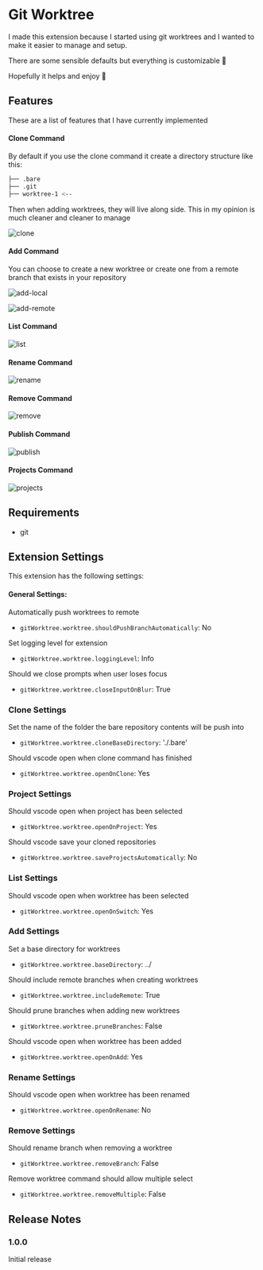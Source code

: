 # Git Worktree

I made this extension because I started using git worktrees and I wanted to
make it easier to manage and setup.

There are some sensible defaults but everything is customizable 🥳

Hopefully it helps and enjoy 👋

## Features

These are a list of features that I have currently implemented

#### Clone Command

By default if you use the clone command it create a directory structure like
this:

```bash
├── .bare
├── .git
├── worktree-1 <--
```

Then when adding worktrees, they will live along side. This in my opinion is
much cleaner and cleaner to manage

![clone](https://user-images.githubusercontent.com/39385802/200139171-c8cc3c00-18d9-43ff-a098-4ab3db605ee2.gif)

#### Add Command

You can choose to create a new worktree or create one from a remote branch that exists in your repository

![add-local](https://user-images.githubusercontent.com/39385802/200139178-a6246556-6d6a-4997-a4b8-d593871e7207.gif)

![add-remote](https://user-images.githubusercontent.com/39385802/200139183-c34598c5-62d0-4ed5-8c52-ba44c8faf01d.gif)

#### List Command

![list](https://user-images.githubusercontent.com/39385802/200139175-5c23eb22-4885-4e9a-b6fe-aec8ab3a7ee8.gif)

#### Rename Command

![rename](https://user-images.githubusercontent.com/39385802/200139188-375a317f-5d11-4ff5-99b8-0f4aff2c22a9.gif)

#### Remove Command

![remove](https://user-images.githubusercontent.com/39385802/200139190-bee3ae32-89a2-45d6-9131-954449f3cb27.gif)

#### Publish Command

![publish](https://user-images.githubusercontent.com/39385802/200139192-4c0381d1-3ae0-4eb9-b378-723a02f6291f.gif)

#### Projects Command

![projects](https://user-images.githubusercontent.com/39385802/200139197-610a97c9-aa2f-46db-8a96-6e1fd0a82abc.gif)

## Requirements

- git

## Extension Settings

This extension has the following settings:

#### General Settings:

Automatically push worktrees to remote

- `gitWorktree.worktree.shouldPushBranchAutomatically`: No

Set logging level for extension

- `gitWorktree.worktree.loggingLevel`: Info

Should we close prompts when user loses focus

- `gitWorktree.worktree.closeInputOnBlur`: True

### Clone Settings

Set the name of the folder the bare repository contents will be push into

- `gitWorktree.worktree.cloneBaseDirectory`: './.bare'

Should vscode open when clone command has finished

- `gitWorktree.worktree.openOnClone`: Yes

### Project Settings

Should vscode open when project has been selected

- `gitWorktree.worktree.openOnProject`: Yes

Should vscode save your cloned repositories

- `gitWorktree.worktree.saveProjectsAutomatically`: No

### List Settings

Should vscode open when worktree has been selected

- `gitWorktree.worktree.openOnSwitch`: Yes

### Add Settings

Set a base directory for worktrees

- `gitWorktree.worktree.baseDirectory`: ../

Should include remote branches when creating worktrees

- `gitWorktree.worktree.includeRemote`: True

Should prune branches when adding new worktrees

- `gitWorktree.worktree.pruneBranches`: False

Should vscode open when worktree has been added

- `gitWorktree.worktree.openOnAdd`: Yes

### Rename Settings

Should vscode open when worktree has been renamed

- `gitWorktree.worktree.openOnRename`: No

### Remove Settings

Should rename branch when removing a worktree

- `gitWorktree.worktree.removeBranch`: False

Remove worktree command should allow multiple select

- `gitWorktree.worktree.removeMultiple`: False

## Release Notes

### 1.0.0

Initial release
